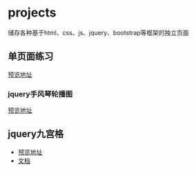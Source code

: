 # projects
储存各种基于html、css、js、jquery、bootstrap等框架的独立页面

## 单页面练习
[预览地址](https://syinho.github.io/projects/单页面练习/index.html)

### jquery手风琴轮播图
[预览地址](https://syinho.github.io/projects/jquery手风琴轮播图——背景图片与缩略图一致/index.html)

## jquery九宫格
- [预览地址](https://syinho.github.io/projects/jquery九宫格/index.html)
- [文档](https://syinho.github.io/projects/md/jquery九宫格说明文档.md)
